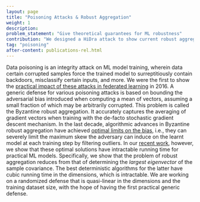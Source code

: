 ```yaml
---
layout: page
title: "Poisoning Attacks & Robust Aggregation"
weight: 1
description: 
problem_statement: "Give theoretical guarantees for ML robustness"
contribution: "We designed a HiDra attack to show current robust aggregators are impractical."
tag: "poisoning"
after-content: publications-rel.html
---
```


Data poisoning is an integrity attack on ML model training, wherein data certain corrupted samples force the trained model to surreptitiously contain backdoors, misclassify certain inputs, and more. 
We were the first to show the [practical impact of these attacks in federated learning](https://dl.acm.org/doi/10.1145/2991079.2991125) in 2016. A generic defense for various poisoning attacks is based on bounding
the adversarial bias introduced when computing a mean of vectors, assuming a small fraction of which
may be arbitrarily corrupted. This problem is called the Byzantine robust aggregation. It accurately
captures the averaging of gradient vectors when training with the de-facto stochastic gradient descent
mechanism. In the last decade, algorithmic advances in Byzantine robust aggregation have achieved
[optimal limits on the bias](https://arxiv.org/abs/1911.05911), i.e., they can severely limit the maximum skew the adversary can induce
on the learnt model at each training step by filtering outliers. 
In our [recent work](https://ieeexplore.ieee.org/document/10646844), however, we show that these optimal solutions have intractable running time for practical ML models. 
Specifically, we show that the problem of robust aggregation reduces from that of determining the *largest eigenvector*
of the sample covariance. The best deterministic algorithms for the latter have cubic running time in the
dimensions, which is intractable. We are working on a randomized defense that is quasi-linear in the
dimensions and the training dataset size, with the hope of having the first practical generic defense.
